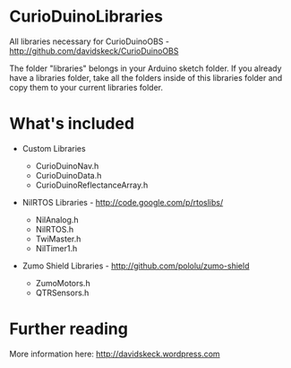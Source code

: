 CurioDuinoLibraries
===================

All libraries necessary for CurioDuinoOBS - http://github.com/davidskeck/CurioDuinoOBS

The folder "libraries" belongs in your Arduino sketch folder. If you already have a libraries folder, take all the folders inside of this libraries folder and copy them to your current libraries folder.

What's included
===============

* Custom Libraries
  * CurioDuinoNav.h
  * CurioDuinoData.h 
  * CurioDuinoReflectanceArray.h

* NilRTOS Libraries - http://code.google.com/p/rtoslibs/
  * NilAnalog.h
  * NilRTOS.h
  * TwiMaster.h
  * NilTimer1.h

* Zumo Shield Libraries - http://github.com/pololu/zumo-shield
  * ZumoMotors.h
  * QTRSensors.h

Further reading
===============

More information here: http://davidskeck.wordpress.com
